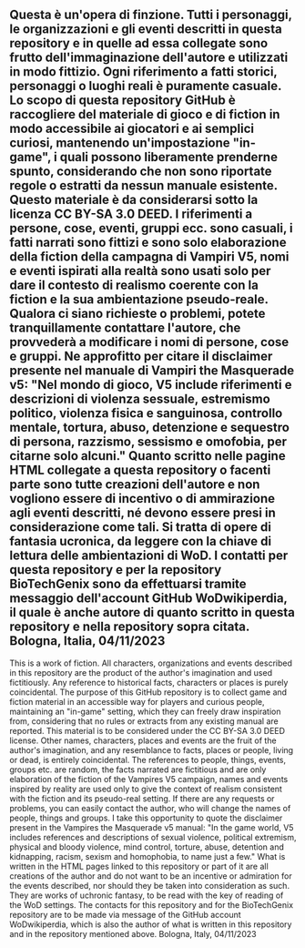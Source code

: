 
Questa è un'opera di finzione. Tutti i personaggi, le organizzazioni e gli eventi descritti in questa repository e in quelle ad essa collegate  sono frutto dell'immaginazione dell'autore e utilizzati in modo fittizio. Ogni riferimento a fatti storici, personaggi o luoghi reali è puramente casuale. 
Lo scopo di questa repository GitHub è raccogliere del materiale di gioco e di fiction in modo accessibile ai giocatori e ai semplici curiosi, mantenendo un'impostazione "in-game", i quali possono liberamente prenderne spunto, considerando che non sono riportate regole o estratti da nessun manuale esistente. Questo materiale è da considerarsi sotto la licenza CC BY-SA 3.0 DEED.
I riferimenti a persone, cose, eventi, gruppi ecc. sono casuali, i fatti narrati sono fittizi e sono solo elaborazione della fiction della campagna di Vampiri V5, nomi e eventi ispirati alla realtà sono usati solo per dare il contesto di realismo coerente con la fiction e la sua ambientazione pseudo-reale.
Qualora ci siano richieste o problemi, potete tranquillamente contattare l'autore, che provvederà a modificare i nomi di persone, cose e gruppi.
Ne approfitto per citare il disclaimer presente nel manuale di Vampiri the Masquerade v5:
"Nel mondo di gioco, V5 include riferimenti e descrizioni di violenza sessuale, estremismo politico, violenza fisica e sanguinosa, controllo mentale, tortura, abuso, detenzione e sequestro di persona, razzismo, sessismo e omofobia, per citarne solo alcuni."
Quanto scritto nelle pagine HTML collegate a questa repository o facenti parte sono tutte creazioni dell'autore e non vogliono essere di incentivo o di ammirazione agli eventi descritti, né devono essere presi in considerazione come tali. Si tratta di opere di fantasia ucronica, da leggere con la chiave di lettura delle ambientazioni di WoD.
I contatti per questa repository e per la repository BioTechGenix sono da effettuarsi tramite messaggio dell'account GitHub WoDwikiperdia, il quale è anche autore di quanto scritto in questa repository e nella repository sopra citata.
Bologna, Italia, 04/11/2023
-----
 This is a work of fiction. All characters, organizations and events described in this repository are the product of the author's imagination and used fictitiously. Any reference to historical facts, characters or places is purely coincidental. 
The purpose of this GitHub repository is to collect game and fiction material in an accessible way for players and curious people, maintaining an "in-game" setting, which they can freely draw inspiration from, considering that no rules or extracts from any existing manual are reported. This material is to be considered under the CC BY-SA 3.0 DEED license.
Other names, characters, places and events are the fruit of the author's imagination, and any resemblance to facts, places or people, living or dead, is entirely coincidental.
The references to people, things, events, groups etc. are random, the facts narrated are fictitious and are only elaboration of the fiction of the Vampires V5 campaign, names and events inspired by reality are used only to give the context of realism consistent with the fiction and its pseudo-real setting.
If there are any requests or problems, you can easily contact the author, who will change the names of people, things and groups.
I take this opportunity to quote the disclaimer present in the Vampires the Masquerade v5 manual:
"In the game world, V5 includes references and descriptions of sexual violence, political extremism, physical and bloody violence, mind control, torture, abuse, detention and kidnapping, racism, sexism and homophobia, to name just a few."
What is written in the HTML pages linked to this repository or part of it are all creations of the author and do not want to be an incentive or admiration for the events described, nor should they be taken into consideration as such. They are works of uchronic fantasy, to be read with the key of reading of the WoD settings.
The contacts for this repository and for the BioTechGenix repository are to be made via message of the GitHub account WoDwikiperdia, which is also the author of what is written in this repository and in the repository mentioned above.
Bologna, Italy, 04/11/2023


